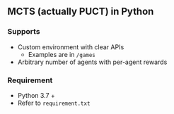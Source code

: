 ## MCTS (actually PUCT) in Python

### Supports
* Custom environment with clear APIs
    - Examples are in `/games`
* Arbitrary number of agents with per-agent rewards
### Requirement
* Python 3.7 +
* Refer to `requirement.txt`
